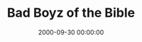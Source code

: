 ---
layout: series
series: "Bad Boyz of the Bible"
permalink: "/bad-boyz-of-the-bible/"
title: "Bad Boyz of the Bible"
date: 2000-09-30 00:00:00
endDate: 2000-11-11 00:00:00
description: "Let's look at the Bad Boyz of the Bible and find lessons for ourselves in their failure and success. "
src: "http://s3.amazonaws.com/crossroads-media/images/GenericCrnerSign.jpg"
---